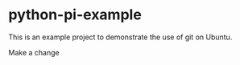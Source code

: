 # python-pi-example
This is an example project to demonstrate the use of git on Ubuntu.

Make a change